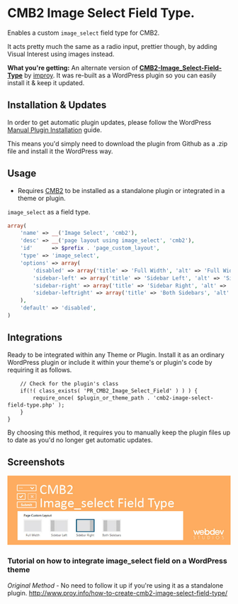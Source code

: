 # CMB2 Image Select Field Type.

Enables a custom `image_select` field type for CMB2.

It acts pretty much the same as a radio input, prettier though, by adding Visual Interest using images instead.

<b>What you're getting:</b>
An alternate version of **[CMB2-Image_Select-Field-Type](https://github.com/improy/CMB2-Image_Select-Field-Type)** by [improy](https://github.com/improy). It was re-built as a WordPress plugin so you can easily install it & keep it updated.


## Installation & Updates

In order to get automatic plugin updates, please follow the WordPress [Manual Plugin Installation](https://codex.wordpress.org/Managing_Plugins#Manual_Plugin_Installation) guide. 

This means you'd simply need to download the plugin from Github as a .zip file and install it the WordPress way.


## Usage

- Requires [CMB2](https://github.com/CMB2/CMB2) to be installed as a standalone plugin or integrated in a theme or plugin.

`image_select` as a field type.

```php
array(	
    'name' => __('Image Select', 'cmb2'),
    'desc' => __('page layout using image_select', 'cmb2'),
    'id'      => $prefix . 'page_custom_layout',
    'type' => 'image_select',
    'options' => array(
        'disabled' => array('title' => 'Full Width', 'alt' => 'Full Width', 'img' => $image_path . 'img/sidebar-disabled.gif'),
        'sidebar-left' => array('title' => 'Sidebar Left', 'alt' => 'Sidebar Left', 'img' => $image_path . 'img/sidebar-left.gif'),
        'sidebar-right' => array('title' => 'Sidebar Right', 'alt' => 'Sidebar Right', 'img' => $image_path . 'img/sidebar-right.gif'),
        'sidebar-leftright' => array('title' => 'Both Sidebars', 'alt' => 'Both Sidebars', 'img' => $image_path . 'img/sidebar-both.gif'),
    ),
    'default' => 'disabled',    
)
```

## Integrations
Ready to be integrated within any Theme or Plugin.
Install it as an ordinary WordPress plugin or include it within your theme's or plugin's code by requiring it as follows.

```
    // Check for the plugin's class
    if(!( class_exists( 'PR_CMB2_Image_Select_Field' ) ) ) {
        require_once( $plugin_or_theme_path . 'cmb2-image-select-field-type.php' );
    }
}
```

By choosing this method, it requires you to manually keep the plugin files up to date as you'd no longer get automatic updates. 

## Screenshots
<img src="https://raw.githubusercontent.com/improy/CMB2-Image_Select-Field-Type/master/CMB2-Image_select-Field-Type.jpg" alt="CMB2 Image_Select Field Type"/>

### Tutorial on how to integrate image_select field on a WordPress theme

_Original Method_ - No need to follow it up if you're using it as a standalone plugin.
http://www.proy.info/how-to-create-cmb2-image-select-field-type/
